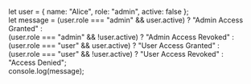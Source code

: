 let user = { name: "Alice", role: "admin", active: false };  
let message = (user.role === "admin" && user.active) ? "Admin Access Granted" :  
 (user.role === "admin" && !user.active) ? "Admin Access Revoked" :  
(user.role === "user" && user.active) ? "User Access Granted" :  
 (user.role === "user" && !user.active) ? "User Access Revoked" :  
 "Access Denied";  
console.log(message); 
